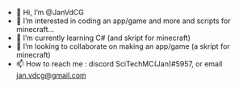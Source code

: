 - 👋 Hi, I’m @JanVdCG
- 👀 I’m interested in coding an app/game and more and scripts for minecraft...
- 🌱 I’m currently learning C# (and skript for minecraft)
- 💞️ I’m looking to collaborate on making an app/game (a skript for minecraft)
- 📫 How to reach me : discord SciTechMC(Jan)#5957, or email jan.vdcg@gmail.com

<!---
JanVdCG/JanVdCG is a ✨ special ✨ repository because its `README.md` (this file) appears on your GitHub profile.
You can click the Preview link to take a look at your changes.
--->

